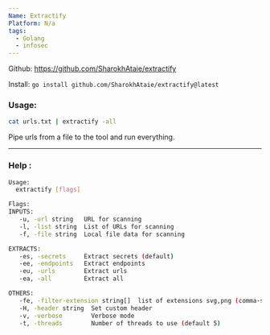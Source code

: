 ```yaml
---
Name: Extractify
Platform: N/a
tags:
  - Golang
  - infosec
---
```

Github: https://github.com/SharokhAtaie/extractify

Install: `go install github.com/SharokhAtaie/extractify@latest`

### Usage:

```bash
cat urls.txt | extractify -all
```

Pipe urls from a file to the tool and run everything.

------
### Help :

```bash
Usage:
  extractify [flags]

Flags:
INPUTS:
   -u, -url string   URL for scanning
   -l, -list string  List of URLs for scanning
   -f, -file string  Local file data for scanning

EXTRACTS:
   -es, -secrets     Extract secrets (default)
   -ee, -endpoints   Extract endpoints 
   -eu, -urls        Extract urls
   -ea, -all         Extract all

OTHERS:
   -fe, -filter-extension string[]  list of extensions svg,png (comma-separated) (default ["svg", "png", "jpg", "jpeg"])
   -H, -header string  Set custom header
   -v, -verbose        Verbose mode
   -t, -threads        Number of threads to use (default 5)
```